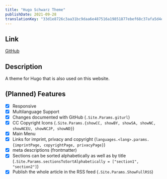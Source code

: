```yaml
---
title: "Hugo Schwarz Theme"
publishDate: 2021-09-28
translationKey: "33d1e8726c3aa31bc9daa6e487516a19851877ebef68c37afa5d4ec84c17bcb0"
---
```


## Link

[GitHub](https://github.com/thinegen/hugo-schwarz)

## Description

A theme for Hugo that is also used on this website.

## (Planned) Features

- [X] Responsive
- [X] Multilanguage Support
- [X] Changes documented with GitHub (`.Site.Params.giturl`)
- [X] CC Copyright Icons (`.Site.Params.{showCC, showBY, showSA, showNC, showNCEU, showNCJP, showND}`)
- [X] Main Menu
- [X] Links for imprint, privacy and copyright (`languages.<lang>.params.{imprintPage, copyrightPage, privacyPage}`)
- [X] meta descriptions (frontmatter)
- [X] Sections can be sorted alphabetically as well as by title (`.Site.Params.sectionsToSortAlphabetically = ["section1", "section2"]`)
- [X] Publish the whole article in the RSS feed (`.Site.Params.ShowFullRSS`)